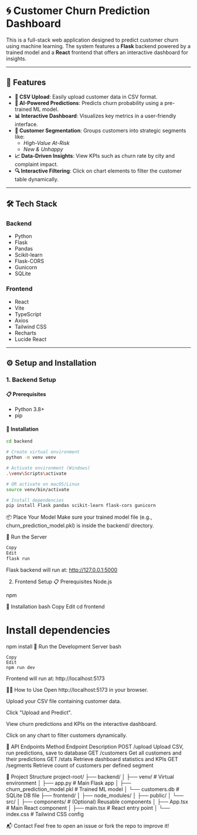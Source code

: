 # 🌀 Customer Churn Prediction Dashboard

This is a full-stack web application designed to predict customer churn using machine learning. The system features a **Flask** backend powered by a trained model and a **React** frontend that offers an interactive dashboard for insights.

---

## 🚀 Features

- **📁 CSV Upload**: Easily upload customer data in CSV format.
- **🤖 AI-Powered Predictions**: Predicts churn probability using a pre-trained ML model.
- **📊 Interactive Dashboard**: Visualizes key metrics in a user-friendly interface.
- **👥 Customer Segmentation**: Groups customers into strategic segments like:
  - *High-Value At-Risk*
  - *New & Unhappy*
- **📈 Data-Driven Insights**: View KPIs such as churn rate by city and complaint impact.
- **🔍 Interactive Filtering**: Click on chart elements to filter the customer table dynamically.

---

## 🛠 Tech Stack

### Backend
- Python
- Flask
- Pandas
- Scikit-learn
- Flask-CORS
- Gunicorn
- SQLite

### Frontend
- React
- Vite
- TypeScript
- Axios
- Tailwind CSS
- Recharts
- Lucide React

---

## ⚙️ Setup and Installation

### 1. Backend Setup

#### 📋 Prerequisites
- Python 3.8+
- pip

#### 🧰 Installation

```bash
cd backend

# Create virtual environment
python -m venv venv

# Activate environment (Windows)
.\venv\Scripts\activate

# OR activate on macOS/Linux
source venv/bin/activate

# Install dependencies
pip install Flask pandas scikit-learn flask-cors gunicorn
```

📦 Place Your Model
Make sure your trained model file (e.g., churn_prediction_model.pkl) is inside the backend/ directory.

🚀 Run the Server
```bash
Copy
Edit
flask run
```
Flask backend will run at: http://127.0.0.1:5000

2. Frontend Setup
📋 Prerequisites
Node.js

npm

🧰 Installation
bash
Copy
Edit
cd frontend

# Install dependencies
npm install
🚀 Run the Development Server
bash
```
Copy
Edit
npm run dev
```
Frontend will run at: http://localhost:5173

🧑‍💻 How to Use
Open http://localhost:5173 in your browser.

Upload your CSV file containing customer data.

Click "Upload and Predict".

View churn predictions and KPIs on the interactive dashboard.

Click on any chart to filter customers dynamically.

🧩 API Endpoints
Method	Endpoint	Description
POST	/upload	Upload CSV, run predictions, save to database
GET	/customers	Get all customers and their predictions
GET	/stats	Retrieve dashboard statistics and KPIs
GET	/segments	Retrieve count of customers per defined segment

📁 Project Structure
project-root/
├── backend/
│   ├── venv/                    # Virtual environment
│   ├── app.py                   # Main Flask app
│   ├── churn_prediction_model.pkl # Trained ML model
│   └── customers.db             # SQLite DB file
├── frontend/
│   ├── node_modules/
│   ├── public/
│   └── src/
│       ├── components/          # (Optional) Reusable components
│       ├── App.tsx             # Main React component
│       ├── main.tsx            # React entry point
│       └── index.css           # Tailwind CSS config


📬 Contact
Feel free to open an issue or fork the repo to improve it!


